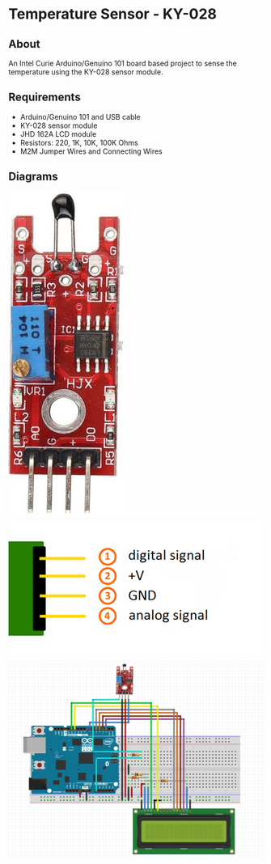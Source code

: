 # Temperature Sensor - KY-028

## About

An Intel Curie Arduino/Genuino 101 board based project to sense the temperature using the KY-028 sensor module.

## Requirements

* Arduino/Genuino 101 and USB cable
* KY-028 sensor module
* JHD 162A LCD module
* Resistors: 220, 1K, 10K, 100K Ohms
* M2M Jumper Wires and Connecting Wires

## Diagrams

![KY-028](https://raw.githubusercontent.com/Sampreet/iot-projects/master/Resources/KY_028.PNG "KY-028")

![KY-028 Pin Diagram](https://raw.githubusercontent.com/Sampreet/iot-projects/master/Resources/KY_028_Pin_Diagram.PNG "KY-028 Pin Diagram")

![KY-028 Interfacing with Arduino 101](https://raw.githubusercontent.com/Sampreet/iot-projects/master/Projects/Arduino_Genuino_101/Temperature_Sensor_KY_028/Resources/Arduino_101_KY_028_JHD162A.PNG "KY-028 Interfacing")



